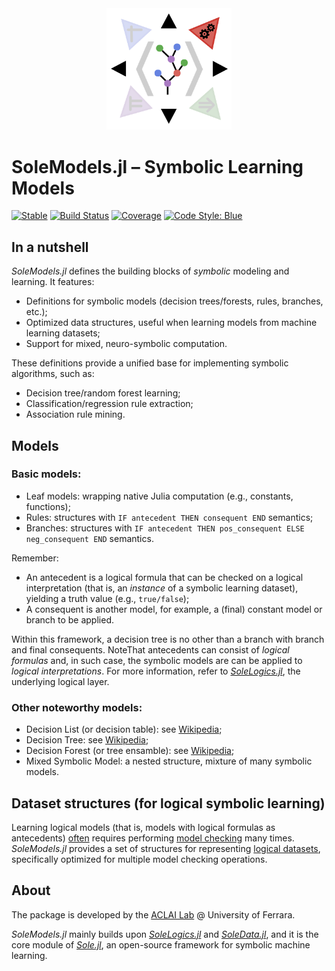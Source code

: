 <div align="center"><a href="https://github.com/aclai-lab/Sole.jl"><img src="logo.png" alt="" title="This package is part of Sole.jl" width="200"></a></div>

# SoleModels.jl – Symbolic Learning Models

[![Stable](https://img.shields.io/badge/docs-stable-blue.svg)](https://aclai-lab.github.io/SoleModels.jl/stable)
[![Build Status](https://api.cirrus-ci.com/github/aclai-lab/SoleModels.jl.svg?branch=main)](https://cirrus-ci.com/github/aclai-lab/SoleModels.jl)
[![Coverage](https://codecov.io/gh/aclai-lab/SoleModels.jl/branch/master/graph/badge.svg)](https://codecov.io/gh/aclai-lab/SoleModels.jl)
[![Code Style: Blue](https://img.shields.io/badge/code%20style-blue-4495d1.svg)](https://github.com/invenia/BlueStyle)

<!-- [![Dev](https://img.shields.io/badge/docs-dev-blue.svg)](https://aclai-lab.github.io/SoleModels.jl/dev) -->

## In a nutshell

*SoleModels.jl* defines the building blocks of *symbolic* modeling and learning.
It features:
- Definitions for symbolic models (decision trees/forests, rules, branches, etc.);
- Optimized data structures, useful when learning models from machine learning datasets;
- Support for mixed, neuro-symbolic computation.

These definitions provide a unified base for implementing symbolic algorithms, such as:
- Decision tree/random forest learning;
- Classification/regression rule extraction;
- Association rule mining.

## Models

### Basic models:

- Leaf models: wrapping native Julia computation (e.g., constants, functions);
- Rules: structures with `IF antecedent THEN consequent END` semantics;
- Branches: structures with `IF antecedent THEN pos_consequent ELSE neg_consequent END` semantics.

Remember:
- An antecedent is a logical formula that can be checked on a logical interpretation (that is, an *instance* of a symbolic learning dataset), yielding a truth value (e.g., `true/false`);
- A consequent is another model, for example, a (final) constant model or branch to be applied.

Within this framework, a decision tree is no other than a branch with branch and final consequents.
NoteThat antecedents can consist of *logical formulas* and, in such case, the symbolic models
are can be applied to *logical interpretations*.
For more information, refer to [*SoleLogics.jl*](https://github.com/aclai-lab/SoleLogics.jl), the underlying logical layer.

### Other noteworthy models:

- Decision List (or decision table): see [Wikipedia](https://en.wikipedia.org/wiki/Decision_list);
- Decision Tree: see [Wikipedia](https://en.wikipedia.org/wiki/Decision_tree);
- Decision Forest (or tree ensamble): see [Wikipedia](https://en.wikipedia.org/wiki/Random_forest);
- Mixed Symbolic Model: a nested structure, mixture of many symbolic models.

## Dataset structures (for logical symbolic learning)

Learning logical models (that is, models with logical formulas as antecedents)
[often](https://scholar.google.com/scholar?q=Multi-Models+and+Multi-Formulas+Finite+Model+Checking+for+Modal+Logic+Formulas+Induction.)
requires performing [model checking](https://en.wikipedia.org/wiki/Model_checking) many times.
*SoleModels.jl* provides a set of structures for representing [logical datasets](https://github.com/aclai-lab/SoleLogics.jl#interpretation-sets),
specifically optimized for multiple model checking operations.

<!-- TODO explain -->

## About

The package is developed by the [ACLAI Lab](https://aclai.unife.it/en/) @ University of Ferrara.

*SoleModels.jl* mainly builds upon [*SoleLogics.jl*](https://github.com/aclai-lab/SoleLogics.jl) and [*SoleData.jl*](https://github.com/aclai-lab/SoleData.jl), 
and it is the core module of [*Sole.jl*](https://github.com/aclai-lab/Sole.jl), an open-source framework for symbolic machine learning.
